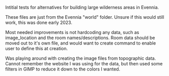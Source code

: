 Intitial tests for alternatives for building large wilderness areas in Evennia. 

These files are just from the Evennia "world" folder. Unsure if this would still work, this was done early 2023.

Most needed improvements is not hardcoding any data, such as image_location and the room names/descriptions. Room data should be moved out to it's own file, and would want to create command to enable user to define this at creation.

Was playing around with creating the image files from topographic data. Cannot remember the website I was using for the data, but then used some filters in GIMP to reduce it down to the colors I wanted.
